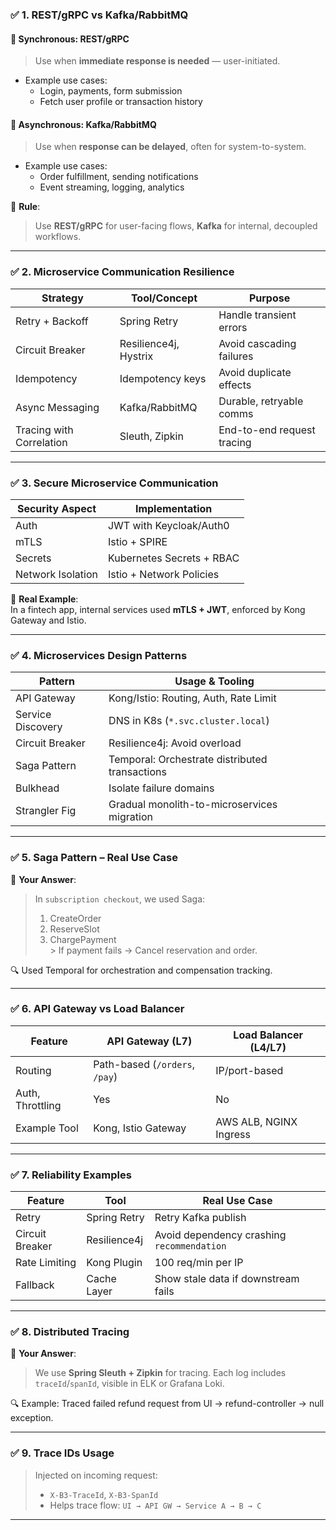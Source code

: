 ### ✅ **1. REST/gRPC vs Kafka/RabbitMQ**
#### 🔄 **Synchronous: REST/gRPC**
> Use when **immediate response is needed** — user-initiated.

- Example use cases:
  - Login, payments, form submission
  - Fetch user profile or transaction history

#### 🔁 **Asynchronous: Kafka/RabbitMQ**
> Use when **response can be delayed**, often for system-to-system.

- Example use cases:
  - Order fulfillment, sending notifications
  - Event streaming, logging, analytics

📌 **Rule**:
> Use **REST/gRPC** for user-facing flows, **Kafka** for internal, decoupled workflows.

---

### ✅ **2. Microservice Communication Resilience**

| Strategy                | Tool/Concept            | Purpose                                  |
|-------------------------|-------------------------|------------------------------------------|
| Retry + Backoff         | Spring Retry            | Handle transient errors                  |
| Circuit Breaker         | Resilience4j, Hystrix   | Avoid cascading failures                 |
| Idempotency             | Idempotency keys        | Avoid duplicate effects                  |
| Async Messaging         | Kafka/RabbitMQ          | Durable, retryable comms                 |
| Tracing with Correlation| Sleuth, Zipkin          | End-to-end request tracing               |

---

### ✅ **3. Secure Microservice Communication**

| Security Aspect   | Implementation                   |
|-------------------|----------------------------------|
| Auth              | JWT with Keycloak/Auth0          |
| mTLS              | Istio + SPIRE                    |
| Secrets           | Kubernetes Secrets + RBAC        |
| Network Isolation | Istio + Network Policies         |

🔐 **Real Example**:  
In a fintech app, internal services used **mTLS + JWT**, enforced by Kong Gateway and Istio.

---

### ✅ **4. Microservices Design Patterns**

| Pattern           | Usage & Tooling                                       |
|-------------------|--------------------------------------------------------|
| API Gateway       | Kong/Istio: Routing, Auth, Rate Limit                 |
| Service Discovery | DNS in K8s (`*.svc.cluster.local`)                   |
| Circuit Breaker   | Resilience4j: Avoid overload                         |
| Saga Pattern      | Temporal: Orchestrate distributed transactions       |
| Bulkhead          | Isolate failure domains                              |
| Strangler Fig     | Gradual monolith-to-microservices migration          |

---

### ✅ **5. Saga Pattern – Real Use Case**

💬 **Your Answer**:
> In `subscription checkout`, we used Saga:
> 1. CreateOrder
> 2. ReserveSlot
> 3. ChargePayment  
     > If payment fails → Cancel reservation and order.

🔍 Used Temporal for orchestration and compensation tracking.

---

### ✅ **6. API Gateway vs Load Balancer**

| Feature           | API Gateway (L7)                  | Load Balancer (L4/L7)               |
|-------------------|-----------------------------------|-------------------------------------|
| Routing           | Path-based (`/orders`, `/pay`)    | IP/port-based                       |
| Auth, Throttling  | Yes                               | No                                  |
| Example Tool      | Kong, Istio Gateway               | AWS ALB, NGINX Ingress              |

---

### ✅ **7. Reliability Examples**

| Feature            | Tool            | Real Use Case                                |
|--------------------|------------------|----------------------------------------------|
| Retry              | Spring Retry     | Retry Kafka publish                          |
| Circuit Breaker    | Resilience4j     | Avoid dependency crashing `recommendation`   |
| Rate Limiting      | Kong Plugin      | 100 req/min per IP                           |
| Fallback           | Cache Layer      | Show stale data if downstream fails          |

---

### ✅ **8. Distributed Tracing**

💬 **Your Answer**:
> We use **Spring Sleuth + Zipkin** for tracing.
> Each log includes `traceId`/`spanId`, visible in ELK or Grafana Loki.

🔍 Example: Traced failed refund request from UI → refund-controller → null exception.

---

### ✅ **9. Trace IDs Usage**

> Injected on incoming request:
> - `X-B3-TraceId`, `X-B3-SpanId`
> - Helps trace flow: `UI → API GW → Service A → B → C`

---